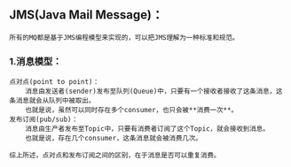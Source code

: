 ## JMS(Java Mail Message)：
	所有的MQ都是基于JMS编程模型来实现的，可以把JMS理解为一种标准和规范。
### 1.消息模型：
	点对点(point to point)：
		消息由发送者(sender)发布至队列(Queue)中，只要有一个接收者接收了这条消息，这条消息就会从队列中被取出。
		也就是说，虽然可以同时存在多个consumer，也只会被**消费一次**。
	发布订阅(pub/sub)：
		消息由生产者发布至Topic中，只要有消费者订阅了这个Topic，就会接收到消息。
		也就是说，存在几个consumer，这条消息就会被消费几次。

	综上所述，点对点和发布订阅之间的区别，在于消息是否可以重复消费。
